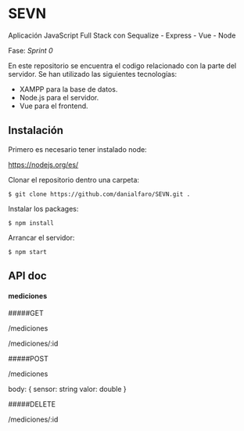# SEVN
Aplicación JavaScript Full Stack con Sequalize - Express - Vue - Node

Fase: _Sprint 0_

En este repositorio se encuentra el codigo relacionado con la parte del servidor. Se han utilizado las siguientes tecnologías:

- XAMPP para la base de datos.
- Node.js para el servidor.
- Vue para el frontend.

## Instalación

Primero es necesario tener instalado node: 

https://nodejs.org/es/

Clonar el repositorio dentro una carpeta:

`$ git clone https://github.com/danialfaro/SEVN.git .`

Instalar los packages:

`$ npm install`

Arrancar el servidor:

`$ npm start`

## API doc

#### mediciones

#####GET

/mediciones

/mediciones/:id

#####POST

/mediciones

body: {
  sensor: string
  valor: double
}

#####DELETE

/mediciones/:id
